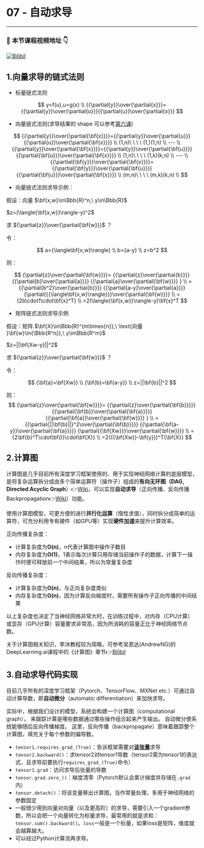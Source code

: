 # 07 - 自动求导

---

### 🎦 本节课程视频地址 👇
[![Bilibil](https://i0.hdslb.com/bfs/archive/feadafc9bf7283f84caacc60d841a4202b0395eb.jpg@640w_400h_100Q_1c.webp)](https://www.bilibili.com/video/BV1KA411N7Px)

## 1.向量求导的链式法则

- 标量链式法则

$$
y=f(u),u=g(x) \\
{{\partial{y}}\over{\partial{x}}}={{\partial{y}}\over{\partial{u}}}{{\partial{u}}\over{\partial{x}}}
$$

- 向量链式法则(求导结果的 shape 可以参考[第六课](./06-矩阵计算.md))

$$
{{\partial{y}}\over{\partial{\bf{x}}}}={{\partial{y}}\over{\partial{u}}}{{\partial{u}}\over{\partial{\bf{x}}}} \\
(1,n)\ \ \ \ (1,)(1,n) \\
--- \\
{{\partial{y}}\over{\partial{\bf{x}}}}={{\partial{y}}\over{\partial{\bf{u}}}}{{\partial{\bf{u}}}\over{\partial{\bf{x}}}} \\
(1,n)\ \ \ \ (1,k)(k,n) \\
--- \\
{{\partial{\bf{y}}}\over{\partial{\bf{x}}}}={{\partial{\bf{y}}}\over{\partial{\bf{u}}}}{{\partial{\bf{u}}}\over{\partial{\bf{x}}}} \\
(m,n)\ \ \ \ (m,k)(k,n) \\
$$

- 向量链式法则求导示例：

假设：向量 $\bf{x,w}\in\Bbb{R}^n,\ y\in\Bbb{R}$

$z=(\langle{\bf{x,w}}\rangle-y)^2$

求 ${\partial{z}}\over{\partial{\bf{w}}}$ ？

令：

$$
a={\langle\bf{x,w}\rangle} \\
b={a-y} \\
z=b^2
$$

则：

$$
{\partial{z}\over{\partial{\bf{w}}}}=
{{\partial{z}\over{\partial{b}}}}
{{\partial{b}\over{\partial{a}}}}
{{\partial{a}\over{\partial{\bf{w}}}}
} \\
={{\partial{b^2}\over{\partial{b}}}}
{{\partial{a-y}\over{\partial{a}}}}
{\partial{{{\langle\bf{x,w}\rangle}}}\over{\partial{\bf{w}}}} \\
={2b\cdot1\cdot\bf{x}^T} \\
=2(\langle{\bf{x,w}}\rangle-y)\bf{x}^T
$$

- 矩阵链式法则求导示例

假设：矩阵 $\bf{X}\in\Bbb{R}^{m\times{n}},\ \text{向量 }\bf{w}\in{\Bbb{R^n}},\ y\in\Bbb{R^m}$

$z=||\bf{Xw-y}||^2$

求 ${\partial{z}}\over{\partial{\bf{w}}}$ ？

令：

$$
{\bf{a}=\bf{Xw}} \\
{\bf{b}=\bf{a-y}} \\
z=||\bf{b}||^2
$$

则：
$$
{\partial{z}\over{\partial{\bf{w}}}}=
{{\partial{z}\over{\partial{\bf{b}}}}}
{{\partial{\bf{b}}\over{\partial{\bf{a}}}}}
{{\partial{\bf{a}}\over{\partial{\bf{w}}}}
} \\
={{\partial{||\bf{b}||}^2\over{\partial{\bf{b}}}}}
{{\partial{\bf{a-y}}\over{\partial{\bf{a}}}}}
{\partial{{\bf{Xw}}}\over{\partial{\bf{w}}}}  \\  
={2\bf{b}^T\cdot\bf{I}\cdot\bf{X}} \\
=2{({\bf{Xw}}-\bf{y})}^T{\bf{X}}
$$

## 2.计算图
计算图是几乎目前所有深度学习框架使用的、用于实现神经网络计算的底层模型，是将复杂运算拆分成由多个简单运算符（操作子）组成的**有向无环图（DAG, Directed Acyclic Graph**）👉[Wiki](https://www.wanweibaike.com/wiki-%E6%9C%89%E5%90%91%E6%97%A0%E7%8E%AF%E5%9B%BE)，可以实现**自动求导**（正向传播、反向传播Backpropagation👉[Wiki](https://www.wanweibaike.com/wiki-%E5%8F%8D%E5%90%91%E4%BC%A0%E6%92%AD%E7%AE%97%E6%B3%95)）功能。

使用计算图模型，可更方便的进行**并行化运算**（惰性求值），同时拆分成简单的运算符，可充分利用专有硬件（如GPU等）实现**硬件加速**来提升计算效率。

正向传播复杂度：

- 计算复杂度为**O(n)**，n代表计算图中操作子数目
- 内存复杂度为**O(1)**，1表示每次计算只用存储当前操作子的数据，计算下一操作时便可释放前一个中间结果，所以为常量复杂度


反向传播复杂度：
- 计算复杂度为**O(n)**，与正向复杂度类似
- 内存复杂度为**O(n)**，因为计算反向梯度时，需要所有操作子正向传播的中间结果

以上复杂度也决定了当神经网络非常大时，在训练过程中，对内存（CPU计算）或显存（GPU计算）容量要求非常高，因为所消耗的容量正比于神经网络节点数。

关于计算图相关知识，李沐教程较为简略，可参考吴恩达(AndrewNG)的DeepLearning.ai课程中的《计算图》章节👉[Bilibil](https://www.bilibili.com/video/BV1FT4y1E74V?p=13)

## 3.自动求导代码实现

目前几乎所有的深度学习框架（Pytorch、TensorFlow、MXNet etc.）可通过自动计算导数，即**自动微分**（automatic differentiation）来加快求导。 

实际中，根据我们设计的模型，系统会构建一个计算图（computational graph）， 来跟踪计算是哪些数据通过哪些操作组合起来产生输出。 自动微分使系统能够随后反向传播梯度。 这里，反向传播（backpropagate）意味着跟踪整个计算图，填充关于每个参数的偏导数。

- `tensor1.requires_grad_(True)`：告诉框架需要对<u>**该张量**</u>求导
- `tensor2.backward()`：求tensor2对tensor1导数（tensor2需为tensor1的表达式，且求导前要执行`requires_grad_(True)`命令）
- `tensor1.grad`：访问求导后张量的导数
- `tensor.grad.zero_()`：梯度清零（Pytorch默认会累计梯度并存储在`.grad`内）
- `tensor.detach()`：将该变量移出计算图，当作常量处理，多用于神经网络的参数固定
- 一般很少用到向量对向量（以及更高阶）的求导，需要引入一个gradient参数，所以会把一个向量转化为标量求导，最常用的就是求和：`tensor.sum().backward()`。`loss`一般是一个标量，如果loss是矩阵，维度就会越算越大。
- 可以经过Python计算流再求导。
